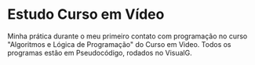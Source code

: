 # Estudo Curso em Vídeo
Minha prática durante o meu primeiro contato com programação no curso "Algoritmos e Lógica de Programação" do Curso em Video.
Todos os programas estão em Pseudocódigo, rodados no VisualG.
